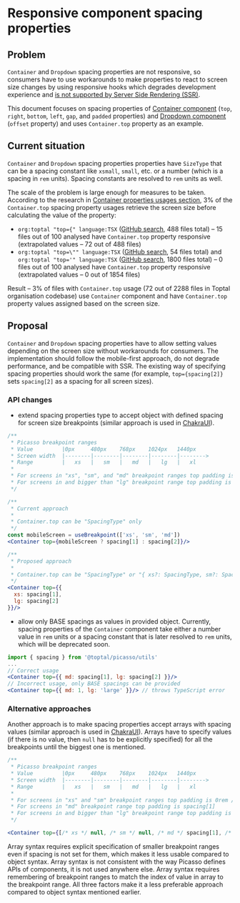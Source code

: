 # Responsive component spacing properties

## Problem

`Container` and `Dropdown` spacing properties are not responsive, so consumers have to use workarounds to make properties to react to screen size changes by using responsive hooks which degrades development experience and [is not supported by Server Side Rendering (SSR)](https://toptal-core.atlassian.net/wiki/spaces/FE/pages/3326443609/Server-Side+Rendering+SSR+and+Creating+SSR-Supported+Components+in+React).

This document focuses on spacing properties of [Container component](https://picasso.toptal.net/?path=/story/layout-container--container) (`top`, `right`, `bottom`, `left`, `gap`, and `padded` properties) and [Dropdown component](https://picasso.toptal.net/?path=/story/components-dropdown--dropdown) (`offset` property) and uses `Container.top` property as an example.

## Current situation

`Container` and `Dropdown` spacing properties properties have `SizeType` that can be a spacing constant like `xsmall`, `small`, etc. or a number (which is a spacing in `rem` units). Spacing constants are resolved to `rem` units as well. 

The scale of the problem is large enough for measures to be taken. According to the research in [Container properties usages section](#container-properties-usage), 3% of the `Container.top` spacing property usages retrieve the screen size before calculating the value of the property:

- `org:toptal "top={" language:TSX` ([GitHub search](https://github.com/search?q=org%3Atoptal+%22top%3D%7B%22+language%3ATSX&type=code), 488 files total) – 15 files out of 100 analysed have `Container.top` property responsive (extrapolated values – 72 out of 488 files)
- `org:toptal "top=\"" language:TSX` ([GitHub search](https://github.com/search?q=org%3Atoptal+%22top%3D%5C%22%22+language%3ATSX&type=code), 54 files total) and `org:toptal "top='" language:TSX` ([GitHub search](https://github.com/search?q=org%3Atoptal+%22top%3D%27%22+language%3ATSX&type=code), 1800 files total) – 0 files out of 100 analysed have `Container.top` property responsive (extrapolated values – 0 out of 1854 files)

Result – 3% of files with `Container.top` usage (72 out of 2288 files in Toptal organisation codebase) use `Container` component and have `Container.top` property values assigned based on the screen size.

## Proposal

`Container` and `Dropdown` spacing properties have to allow setting values depending on the screen size without workarounds for consumers. The implementation should follow the mobile-first approach, do not degrade performance, and be compatible with SSR. The existing way of specifying spacing properties should work the same (for example, `top={spacing[2]}` sets `spacing[2]` as a spacing for all screen sizes).

### API changes

- extend spacing properties type to accept object with defined spacing for screen size breakpoints (similar approach is used in [ChakraUI](https://chakra-ui.com/docs/styled-system/responsive-styles#the-object-syntax)).

```jsx
/**
 * Picasso breakpoint ranges
 * Value         |0px     480px    768px    1024px   1440px
 * Screen width  |--------|--------|--------|--------|-------->
 * Range         |   xs   |   sm   |   md   |   lg   |   xl
 * 
 * For screens in "xs", "sm", and "md" breakpoint ranges top padding is spacing[1]
 * For screens in and bigger than "lg" breakpoint range top padding is spacing[2]
 */

/**
 * Current approach
 * 
 * Container.top can be "SpacingType" only
 */
const mobileScreen = useBreakpoint(['xs', 'sm', 'md'])
<Container top={mobileScreen ? spacing[1] : spacing[2]}/>

/**
 * Proposed approach
 * 
 * Container.top can be "SpacingType" or "{ xs?: SpacingType, sm?: SpacingType, md?: SpacingType, lg?: SpacingType, xl?: SpacingType }
 */
<Container top={{
  xs: spacing[1],
  lg: spacing[2]
}}/>
```

- allow only BASE spacings as values in provided object. Currently, spacing properties of the `Container` component take either a number value in `rem` units or a spacing constant that is later resolved to `rem` units, which will be deprecated soon.

```jsx
import { spacing } from '@toptal/picasso/utils'
...
// Correct usage
<Container top={{ md: spacing[1], lg: spacing[2] }}/>
// Incorrect usage, only BASE spacings can be provided
<Container top={{ md: 1, lg: 'large' }}/> // throws TypeScript error
```

### Alternative approaches

Another approach is to make spacing properties accept arrays with spacing values (similar approach is used in [ChakraUI](https://chakra-ui.com/docs/styled-system/responsive-styles#the-array-syntax)). Arrays have to specify values (if there is no value, then `null` has to be explicitly specified) for all the breakpoints until the biggest one is mentioned.

```jsx
/**
 * Picasso breakpoint ranges
 * Value         |0px     480px    768px    1024px   1440px
 * Screen width  |--------|--------|--------|--------|-------->
 * Range         |   xs   |   sm   |   md   |   lg   |   xl
 * 
 * For screens in "xs" and "sm" breakpoint ranges top padding is 0rem / 0px (due to "null" value)
 * For screens in "md" breakpoint range top padding is spacing[1]
 * For screens in and bigger than "lg" breakpoint range top padding is spacing[2]
 */

<Container top={[/* xs */ null, /* sm */ null, /* md */ spacing[1], /* lg */ spacing[2]]}/>
```

Array syntax requires explicit specification of smaller breakpoint ranges even if spacing is not set for them, which makes it less usable compared to object syntax. Array syntax is not consistent with the way Picasso defines APIs of components, it is not used anywhere else. Array syntax requires remembering of breakpoint ranges to match the index of value in array to the breakpoint range. All three factors make it a less preferable approach compared to object syntax mentioned earlier.
